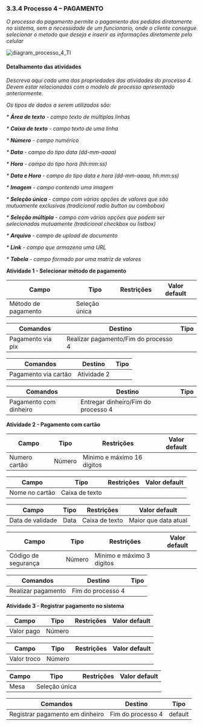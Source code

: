 ### 3.3.4 Processo 4 – PAGAMENTO

_O processo do pagamento permite o pagamento dos pedidos diretamente no sistema, sem a necessidade de um funcionario, onde o cliente consegue selecionar o metodo que deseja e inserir as informações diretamente pelo celular_

![diagram_processo_4_TI](https://github.com/ICEI-PUC-Minas-PPLES-TI/plf-es-2024-1-ti2-1372100-grupo-4-restaurante/assets/129969591/4c9772a8-5c82-443f-a586-e82a05c83ef6)


#### Detalhamento das atividades

_Descreva aqui cada uma das propriedades das atividades do processo 4. 
Devem estar relacionadas com o modelo de processo apresentado anteriormente._

_Os tipos de dados a serem utilizados são:_

_* **Área de texto** - campo texto de múltiplas linhas_

_* **Caixa de texto** - campo texto de uma linha_

_* **Número** - campo numérico_

_* **Data** - campo do tipo data (dd-mm-aaaa)_

_* **Hora** - campo do tipo hora (hh:mm:ss)_

_* **Data e Hora** - campo do tipo data e hora (dd-mm-aaaa, hh:mm:ss)_

_* **Imagem** - campo contendo uma imagem_

_* **Seleção única** - campo com várias opções de valores que são mutuamente exclusivas (tradicional radio button ou combobox)_

_* **Seleção múltipla** - campo com várias opções que podem ser selecionadas mutuamente (tradicional checkbox ou listbox)_

_* **Arquivo** - campo de upload de documento_

_* **Link** - campo que armazena uma URL_

_* **Tabela** - campo formado por uma matriz de valores_

**Atividade 1 - Selecionar método de pagamento**

| **Campo**       | **Tipo**         | **Restrições** | **Valor default** |
| ---             | ---              | ---            | ---               |
| Método de pagamento | Seleção única  |                |                   |


| **Comandos**         |  **Destino**                   | **Tipo** |
| ---                  | ---                            | ---               |
| Pagamento via pix | Realizar pagamento/Fim do processo 4  |  |

| **Comandos**         |  **Destino**                   | **Tipo** |
| ---                  | ---                            | ---               |
| Pagamento via cartão | Atividade 2  |  |

| **Comandos**         |  **Destino**                   | **Tipo** |
| ---                  | ---                            | ---               |
| Pagamento com dinheiro | Entregar dinheiro/Fim do processo 4  |  |


**Atividade 2 - Pagamento com cartão**

| **Campo**       | **Tipo**         | **Restrições** | **Valor default** |
| ---             | ---              | ---            | ---               |
| Numero cartão | Número  | Minimo e máximo 16 digitos               |                   |

| **Campo**       | **Tipo**         | **Restrições** | **Valor default** |
| ---             | ---              | ---            | ---               |
| Nome no cartão | Caixa de texto  |               |                   |

| **Campo**       | **Tipo**         | **Restrições** | **Valor default** |
| ---             | ---              | ---            | ---               |
| Data de validade | Data  | Caixa de texto               | Maior que data atual                  |

| **Campo**       | **Tipo**         | **Restrições** | **Valor default** |
| ---             | ---              | ---            | ---               |
| Código de segurança | Número  |  Minimo e máximo 3 digitos             |                   |

| **Comandos**         |  **Destino**                   | **Tipo**          |
| ---                  | ---                            | ---               |
| Realizar pagamento | Fim do processo 4  |  |

**Atividade 3 - Registrar pagamento no sistema**

| **Campo**       | **Tipo**         | **Restrições** | **Valor default** |
| ---             | ---              | ---            | ---               |
| Valor pago | Número  |                |                   |

| **Campo**       | **Tipo**         | **Restrições** | **Valor default** |
| ---             | ---              | ---            | ---               |
| Valor troco | Número  |                |                   |

| **Campo**       | **Tipo**         | **Restrições** | **Valor default** |
| ---             | ---              | ---            | ---               |
| Mesa | Seleção única  |                |                   |


| **Comandos**         |  **Destino**                   | **Tipo** |
| ---                  | ---                            | ---               |
| Registrar pagamento em dinheiro | Fim do processo 4  | default |
